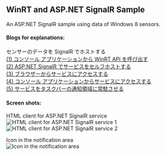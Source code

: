 ## WinRT and ASP.NET SignalR Sample

An ASP.NET SignalR sample using data of Windows 8 sensors.

#### Blogs for explanations:  
センサーのデータを SignalR でホストする  
[(1) コンソール アプリケーションから WinRT API を呼び出す](http://sakapon.wordpress.com/2013/11/14/winrt-signalr-1/)  
[(2) ASP.NET SignalR でサービスをセルフホストする](http://sakapon.wordpress.com/2013/11/15/winrt-signalr-2/)  
[(3) ブラウザーからサービスにアクセスする](http://sakapon.wordpress.com/2013/11/16/winrt-signalr-3/)  
[(4) コンソール アプリケーションからサービスにアクセスする](http://sakapon.wordpress.com/2013/11/17/winrt-signalr-4/)  
[(5) サービスをタスクバーの通知領域に常駐させる](http://sakapon.wordpress.com/2013/11/18/winrt-signalr-5/)  

#### Screen shots:  
HTML client for ASP.NET SignalR service  
![HTML client for ASP.NET SignalR service 1](http://sakapon.files.wordpress.com/2013/11/image14.png)  
![HTML client for ASP.NET SignalR service 2](http://sakapon.files.wordpress.com/2013/11/image15.png)  

Icon in the notification area  
![Icon in the notification area](http://sakapon.files.wordpress.com/2013/11/image23.png)  
